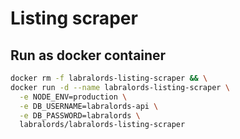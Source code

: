 # Listing scraper

## Run as docker container

```sh
docker rm -f labralords-listing-scraper && \
docker run -d --name labralords-listing-scraper \
  -e NODE_ENV=production \
  -e DB_USERNAME=labralords-api \
  -e DB_PASSWORD=labralords \
  labralords/labralords-listing-scraper
```
